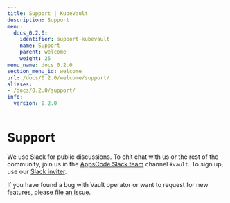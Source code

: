 ```yaml
---
title: Support | KubeVault
description: Support
menu:
  docs_0.2.0:
    identifier: support-kubevault
    name: Support
    parent: welcome
    weight: 25
menu_name: docs_0.2.0
section_menu_id: welcome
url: /docs/0.2.0/welcome/support/
aliases:
- /docs/0.2.0/support/
info:
  version: 0.2.0
---
```


# Support

We use Slack for public discussions. To chit chat with us or the rest of the community, join us in the [AppsCode Slack team](https://appscode.slack.com/messages/kubevault/) channel `#vault`. To sign up, use our [Slack inviter](https://slack.appscode.com/).

If you have found a bug with Vault operator or want to request for new features, please [file an issue](https://github.com/kubevault/project/issues/new).
